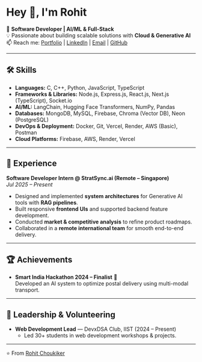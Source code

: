 # Hey 👋, I'm Rohit

🚀 **Software Developer | AI/ML & Full-Stack**  
💡 Passionate about building scalable solutions with **Cloud & Generative AI**  
📫 Reach me: [Portfolio](https://www.rohitchoukiker.me/) | [LinkedIn](https://www.linkedin.com/in/rohit-choukiker) | [Email](mailto:airohit@protonmail.com) | [GitHub](https://github.com/RohitChoukiker)

---

## 🛠️ Skills

- **Languages:** C, C++, Python, JavaScript, TypeScript  
- **Frameworks & Libraries:** Node.js, Express.js, React.js, Next.js (TypeScript), Socket.io  
- **AI/ML:** LangChain, Hugging Face Transformers, NumPy, Pandas  
- **Databases:** MongoDB, MySQL, Firebase, Chroma (Vector DB), Neon (PostgreSQL)  
- **DevOps & Deployment:** Docker, Git, Vercel, Render, AWS (Basic), Postman  
- **Cloud Platforms:** Firebase, AWS, Render, Vercel  

---

## 💼 Experience

**Software Developer Intern @ StratSync.ai (Remote – Singapore)**  
*Jul 2025 – Present*  
- Designed and implemented **system architectures** for Generative AI tools with **RAG pipelines**.  
- Built responsive **frontend UIs** and supported backend feature development.  
- Conducted **market & competitive analysis** to refine product roadmaps.  
- Collaborated in a **remote international team** for smooth end-to-end delivery.  

---

## 🏆 Achievements

- **Smart India Hackathon 2024 – Finalist** 🏅  
  Developed an AI system to optimize postal delivery using multi-modal transport.  

---

## 🌟 Leadership & Volunteering

- **Web Development Lead** — DevxDSA Club, IIST (2024 – Present)  
  - Led 30+ students in web development workshops & projects.  

---

⭐️ From [Rohit Choukiker](https://github.com/RohitChoukiker)
